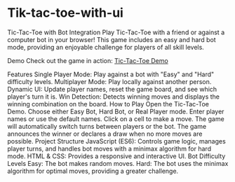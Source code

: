 
# Tik-tac-toe-with-ui
Tic-Tac-Toe with Bot Integration
Play Tic-Tac-Toe with a friend or against a computer bot in your browser! This game includes an easy and hard bot mode, providing an enjoyable challenge for players of all skill levels.

Demo
Check out the game in action: [Tic-Tac-Toe Demo ](https://tic-tac-toe-spiel22.netlify.app/)

Features
Single Player Mode: Play against a bot with "Easy" and "Hard" difficulty levels.
Multiplayer Mode: Play locally against another person.
Dynamic UI: Update player names, reset the game board, and see which player's turn it is.
Win Detection: Detects winning moves and displays the winning combination on the board.
How to Play
Open the Tic-Tac-Toe Demo.
Choose either Easy Bot, Hard Bot, or Real Player mode.
Enter player names or use the default names.
Click on a cell to make a move. The game will automatically switch turns between players or the bot.
The game announces the winner or declares a draw when no more moves are possible.
Project Structure
JavaScript (ES6): Controls game logic, manages player turns, and handles bot moves with a minimax algorithm for hard mode.
HTML & CSS: Provides a responsive and interactive UI.
Bot Difficulty Levels
Easy: The bot makes random moves.
Hard: The bot uses the minimax algorithm for optimal moves, providing a greater challenge.
